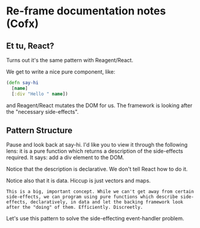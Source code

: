 # Re-frame documentation notes (Cofx)

## Et tu, React?

Turns out it's the same pattern with Reagent/React.

We get to write a nice pure component, like:

```cljs
(defn say-hi
  [name]
  [:div "Hello " name])
```

and Reagent/React mutates the DOM for us. The framework is looking after the "necessary side-effects".

## Pattern Structure

Pause and look back at say-hi. I'd like you to view it through the following lens: it is a pure function which returns a description of the side-effects required. It says: add a div element to the DOM.

Notice that the description is declarative. We don't tell React how to do it.

Notice also that it is data. Hiccup is just vectors and maps.

``` quote
This is a big, important concept. While we can't get away from certain side-effects, we can program using pure functions which describe side-effects, declaratively, in data and let the backing framework look after the "doing" of them. Efficiently. Discreetly.
```

Let's use this pattern to solve the side-effecting event-handler problem.
